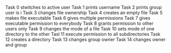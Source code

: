 Task 0 stwitches to active user
Task 1 prints username
Task 2 prints group user is i
Task 3 changes file ownership
Task 4 creates an empty file
Task 5 makes file executable
Task 6 gives multiple permissions
Task 7 gives executable permission to everybody
Task 8 grants permission to other users only
Task 9 changes the mode of a file
Task 10 sets mode of one directory to the other
Tasl 11 execute permission to all subdirectories
Task 12  creates a directory
Task 13 changes group owner
Task 14 changes owner and group 
